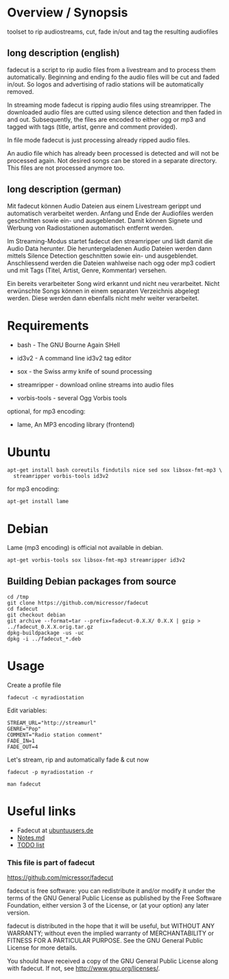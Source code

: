 # Overview / Synopsis

toolset to rip audiostreams, cut, fade in/out and tag the resulting audiofiles

## long description (english)

fadecut is a script to rip audio files from a livestream and to process them 
automatically. Beginning and ending fo the audio files will be cut and faded 
in/out. So logos and advertising of radio stations will be automatically removed.

In streaming mode fadecut is ripping audio files using streamripper. The 
downloaded audio files are cutted using silence detection and then faded in and 
out. Subsequently, the files are encoded to either ogg or mp3 and tagged with 
tags (title, artist, genre and comment provided).

In file mode fadecut is just processing already ripped audio files.

An audio file which has already been processed is detected and will not be 
processed again. Not desired songs can be stored in a separate directory. This 
files are not processed anymore too.

## long description (german)

Mit fadecut können Audio Dateien aus einem Livestream gerippt und automatisch 
verarbeitet werden. Anfang und Ende der Audiofiles werden geschnitten sowie ein-
und ausgeblendet. Damit können Signete und Werbung von Radiostationen automatisch
entfernt werden.

Im Streaming-Modus startet fadecut den streamripper und lädt damit die Audio 
Data herunter. Die heruntergeladenen Audio Dateien werden dann mittels Silence 
Detection geschnitten sowie ein- und ausgeblendet. Anschliessend werden die 
Dateien wahlweise nach ogg oder mp3 codiert und mit Tags (Titel, Artist, Genre, 
Kommentar) versehen. 

Ein bereits verarbeiteter Song wird erkannt und nicht neu verarbeitet. Nicht 
erwünschte Songs können in einem separaten Verzeichnis abgelegt werden. Diese 
werden dann ebenfalls nicht mehr weiter verarbeitet.

# Requirements

* bash - The GNU Bourne Again SHell

* id3v2 - A command line id3v2 tag editor

* sox - the Swiss army knife of sound processing

* streamripper - download online streams into audio files

* vorbis-tools - several Ogg Vorbis tools

optional, for mp3 encoding:

* lame, An MP3 encoding library (frontend)

# Ubuntu

	apt-get install bash coreutils findutils nice sed sox libsox-fmt-mp3 \
	  streamripper vorbis-tools id3v2

for mp3 encoding:

	apt-get install lame

# Debian

Lame (mp3 encoding) is official not available in debian.

	apt-get vorbis-tools sox libsox-fmt-mp3 streamripper id3v2

## Building Debian packages from source

	cd /tmp
	git clone https://github.com/micressor/fadecut
	cd fadecut
	git checkout debian
	git archive --format=tar --prefix=fadecut-0.X.X/ 0.X.X | gzip > ../fadecut_0.X.X.orig.tar.gz
	dpkg-buildpackage -us -uc
	dpkg -i ../fadecut_*.deb

# Usage 

Create a profile file

	fadecut -c myradiostation

Edit variables:

	STREAM_URL="http://streamurl"
	GENRE="Pop"
	COMMENT="Radio station comment"
	FADE_IN=1
	FADE_OUT=4

Let's stream, rip and automatically fade & cut now

	fadecut -p myradiostation -r

	man fadecut

# Useful links

* Fadecut at [ubuntuusers.de](http://wiki.ubuntuusers.de/fadecut)
* [Notes.md](https://github.com/micressor/fadecut/blob/master/NOTES.md)
* [TODO list](https://github.com/micressor/fadecut/blob/master/TODO.md)

### This file is part of fadecut

https://github.com/micressor/fadecut

fadecut is free software: you can redistribute it and/or modify
it under the terms of the GNU General Public License as published by
the Free Software Foundation, either version 3 of the License, or
(at your option) any later version.

fadecut is distributed in the hope that it will be useful,
but WITHOUT ANY WARRANTY; without even the implied warranty of
MERCHANTABILITY or FITNESS FOR A PARTICULAR PURPOSE.  See the
GNU General Public License for more details.

You should have received a copy of the GNU General Public License
along with fadecut.  If not, see <http://www.gnu.org/licenses/>.

